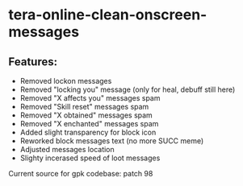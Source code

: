 # tera-online-clean-onscreen-messages

## Features:

* Removed lockon messages
* Removed "locking you" message (only for heal, debuff still here)
* Removed "X affects you" messages spam
* Removed "Skill reset" messages spam
* Removed "X obtained" messages spam
* Removed "X enchanted" messages spam
* Added slight transparency for block icon
* Reworked block messages text (no more SUCC meme)
* Adjusted messages location
* Slighty incerased speed of loot messages

Current source for gpk codebase: patch 98